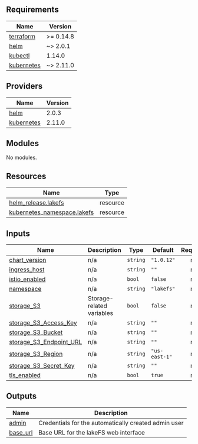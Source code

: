 <!-- BEGIN_TF_DOCS -->
## Requirements

| Name | Version |
|------|---------|
| <a name="requirement_terraform"></a> [terraform](#requirement\_terraform) | >= 0.14.8 |
| <a name="requirement_helm"></a> [helm](#requirement\_helm) | ~> 2.0.1 |
| <a name="requirement_kubectl"></a> [kubectl](#requirement\_kubectl) | 1.14.0 |
| <a name="requirement_kubernetes"></a> [kubernetes](#requirement\_kubernetes) | ~> 2.11.0 |

## Providers

| Name | Version |
|------|---------|
| <a name="provider_helm"></a> [helm](#provider\_helm) | 2.0.3 |
| <a name="provider_kubernetes"></a> [kubernetes](#provider\_kubernetes) | 2.11.0 |

## Modules

No modules.

## Resources

| Name | Type |
|------|------|
| [helm_release.lakefs](https://registry.terraform.io/providers/hashicorp/helm/latest/docs/resources/release) | resource |
| [kubernetes_namespace.lakefs](https://registry.terraform.io/providers/hashicorp/kubernetes/latest/docs/resources/namespace) | resource |

## Inputs

| Name | Description | Type | Default | Required |
|------|-------------|------|---------|:--------:|
| <a name="input_chart_version"></a> [chart\_version](#input\_chart\_version) | n/a | `string` | `"1.0.12"` | no |
| <a name="input_ingress_host"></a> [ingress\_host](#input\_ingress\_host) | n/a | `string` | `""` | no |
| <a name="input_istio_enabled"></a> [istio\_enabled](#input\_istio\_enabled) | n/a | `bool` | `false` | no |
| <a name="input_namespace"></a> [namespace](#input\_namespace) | n/a | `string` | `"lakefs"` | no |
| <a name="input_storage_S3"></a> [storage\_S3](#input\_storage\_S3) | Storage-related variables | `bool` | `false` | no |
| <a name="input_storage_S3_Access_Key"></a> [storage\_S3\_Access\_Key](#input\_storage\_S3\_Access\_Key) | n/a | `string` | `""` | no |
| <a name="input_storage_S3_Bucket"></a> [storage\_S3\_Bucket](#input\_storage\_S3\_Bucket) | n/a | `string` | `""` | no |
| <a name="input_storage_S3_Endpoint_URL"></a> [storage\_S3\_Endpoint\_URL](#input\_storage\_S3\_Endpoint\_URL) | n/a | `string` | `""` | no |
| <a name="input_storage_S3_Region"></a> [storage\_S3\_Region](#input\_storage\_S3\_Region) | n/a | `string` | `"us-east-1"` | no |
| <a name="input_storage_S3_Secret_Key"></a> [storage\_S3\_Secret\_Key](#input\_storage\_S3\_Secret\_Key) | n/a | `string` | `""` | no |
| <a name="input_tls_enabled"></a> [tls\_enabled](#input\_tls\_enabled) | n/a | `bool` | `true` | no |

## Outputs

| Name | Description |
|------|-------------|
| <a name="output_admin"></a> [admin](#output\_admin) | Credentials for the automatically created admin user |
| <a name="output_base_url"></a> [base\_url](#output\_base\_url) | Base URL for the lakeFS web interface |
<!-- END_TF_DOCS -->